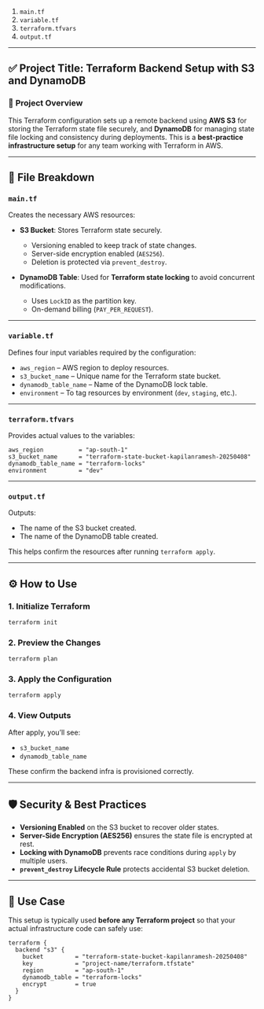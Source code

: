 

1. `main.tf`
2. `variable.tf`
3. `terraform.tfvars`
4. `output.tf`
  
---

## ✅ **Project Title:** Terraform Backend Setup with S3 and DynamoDB

### 🧾 **Project Overview**
This Terraform configuration sets up a remote backend using **AWS S3** for storing the Terraform state file securely, and **DynamoDB** for managing state file locking and consistency during deployments. This is a **best-practice infrastructure setup** for any team working with Terraform in AWS.

---

## 📁 **File Breakdown**

### `main.tf`
Creates the necessary AWS resources:
- **S3 Bucket**: Stores Terraform state securely.
  - Versioning enabled to keep track of state changes.
  - Server-side encryption enabled (`AES256`).
  - Deletion is protected via `prevent_destroy`.

- **DynamoDB Table**: Used for **Terraform state locking** to avoid concurrent modifications.
  - Uses `LockID` as the partition key.
  - On-demand billing (`PAY_PER_REQUEST`).

---

### `variable.tf`
Defines four input variables required by the configuration:
- `aws_region` – AWS region to deploy resources.
- `s3_bucket_name` – Unique name for the Terraform state bucket.
- `dynamodb_table_name` – Name of the DynamoDB lock table.
- `environment` – To tag resources by environment (`dev`, `staging`, etc.).

---

### `terraform.tfvars`
Provides actual values to the variables:
```hcl
aws_region          = "ap-south-1"
s3_bucket_name      = "terraform-state-bucket-kapilanramesh-20250408"
dynamodb_table_name = "terraform-locks"
environment         = "dev"
```

---

### `output.tf`
Outputs:
- The name of the S3 bucket created.
- The name of the DynamoDB table created.

This helps confirm the resources after running `terraform apply`.

---

## ⚙️ **How to Use**

### 1. **Initialize Terraform**
```bash
terraform init
```

### 2. **Preview the Changes**
```bash
terraform plan
```

### 3. **Apply the Configuration**
```bash
terraform apply
```

### 4. **View Outputs**
After apply, you’ll see:
- `s3_bucket_name`
- `dynamodb_table_name`

These confirm the backend infra is provisioned correctly.

---

## 🛡️ **Security & Best Practices**
- **Versioning Enabled** on the S3 bucket to recover older states.
- **Server-Side Encryption (AES256)** ensures the state file is encrypted at rest.
- **Locking with DynamoDB** prevents race conditions during `apply` by multiple users.
- **`prevent_destroy` Lifecycle Rule** protects accidental S3 bucket deletion.

---

## 📌 **Use Case**
This setup is typically used **before any Terraform project** so that your actual infrastructure code can safely use:

```hcl
terraform {
  backend "s3" {
    bucket         = "terraform-state-bucket-kapilanramesh-20250408"
    key            = "project-name/terraform.tfstate"
    region         = "ap-south-1"
    dynamodb_table = "terraform-locks"
    encrypt        = true
  }
}
```
